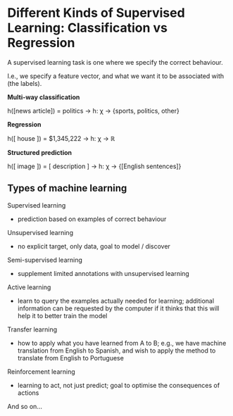 # Different Kinds of Supervised Learning: Classification vs Regression

A supervised learning task is one where we specify the correct behaviour.

I.e., we specify a feature vector, and what we want it to be associated with (the labels).

**Multi-way classification**

h([news article]) = politics -> h: χ -> {sports, politics, other}

**Regression**

h([ house ]) = $1,345,222 -> h: χ -> ℝ

**Structured prediction**

h([ image ]) = [ description ] -> h: χ -> {[English sentences]}

## Types of machine learning

Supervised learning

- prediction based on examples of correct behaviour

Unsupervised learning

- no explicit target, only data, goal to model / discover

Semi-supervised learning

- supplement limited annotations with unsupervised learning

Active learning

- learn to query the examples actually needed for learning; additional information can be requested by the computer if it thinks that this will help it to better train the model

Transfer learning

- how to apply what you have learned from A to B; e.g., we have machine translation from English to Spanish, and wish to apply the method to translate from English to Portuguese

Reinforcement learning

- learning to act, not just predict; goal to optimise the consequences of actions

And so on...
